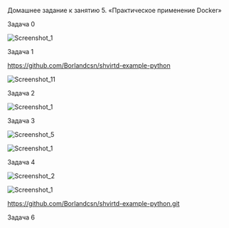 Домашнее задание к занятию 5. «Практическое применение Docker»

Задача 0

![Screenshot_1](https://github.com/user-attachments/assets/c6640921-caa8-4e2e-abb2-e925e0d90584)

Задача 1

https://github.com/Borlandcsn/shvirtd-example-python

![Screenshot_11](https://github.com/user-attachments/assets/85d3ff3d-a798-4dc9-867f-4cd8b7c988c3)

Задача 2

![Screenshot_1](https://github.com/user-attachments/assets/1c5d955f-3fcb-4a1f-b585-f38de69e157a)

Задача 3

![Screenshot_5](https://github.com/user-attachments/assets/cc442de1-9d1e-4166-9cb2-49538d459e02)


![Screenshot_1](https://github.com/user-attachments/assets/38cf3974-40ad-4ff3-8072-37e14f5ae82e)

Задача 4

![Screenshot_2](https://github.com/user-attachments/assets/80150c48-c333-431e-a2ed-568c84cdc100)

![Screenshot_1](https://github.com/user-attachments/assets/87b6acc9-4557-485f-a325-bd62eb062913)

https://github.com/Borlandcsn/shvirtd-example-python.git

Задача 6

